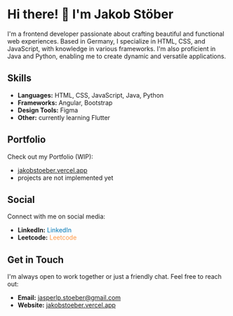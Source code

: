 # Hi there! 👋 I'm **Jakob Stöber**

I'm a frontend developer passionate about crafting beautiful and functional web experiences. Based in Germany, I specialize in HTML, CSS, and JavaScript, with knowledge in various frameworks. I'm also proficient in Java and Python, enabling me to create dynamic and versatile applications.

## Skills

- **Languages:** HTML, CSS, JavaScript, Java, Python
- **Frameworks:** Angular, Bootstrap
- **Design Tools:** Figma
- **Other:** currently learning Flutter

## Portfolio

Check out my Portfolio (WIP):

- [jakobstoeber.vercel.app](https://jakobstoeber.vercel.app/)
- projects are not implemented yet

## Social

Connect with me on social media:

- **LinkedIn:** <a href="https://www.linkedin.com/in/jakob-stöber/" style="text-decoration: none; color: #0077b5;">LinkedIn</a>
- **Leetcode:** <a href="https://leetcode.com/user0160qG/" style="text-decoration: none; color: #ff9642;">Leetcode</a>

## Get in Touch

I'm always open to work together or just a friendly chat. Feel free to reach out:

- **Email:** [jasperlp.stoeber@gmail.com](mailto:jasperlp.stoeber@gmail.com)
- **Website:** [jakobstoeber.vercel.app](https://jakobstoeber.vercel.app/)
